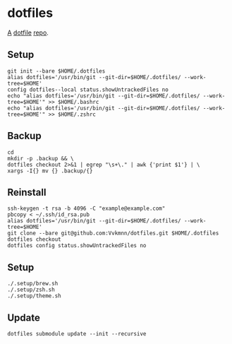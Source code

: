# dotfiles

[A](https://medium.com/@webprolific/getting-started-with-dotfiles-43c3602fd789) [dotfile](https://dotfiles.github.io) [repo](https://news.ycombinator.com/item?id=11070797).

## Setup

    git init --bare $HOME/.dotfiles
    alias dotfiles='/usr/bin/git --git-dir=$HOME/.dotfiles/ --work-tree=$HOME'
    config dotfiles--local status.showUntrackedFiles no
    echo "alias dotfiles='/usr/bin/git --git-dir=$HOME/.dotfiles/ --work-tree=$HOME'" >> $HOME/.bashrc
    echo "alias dotfiles='/usr/bin/git --git-dir=$HOME/.dotfiles/ --work-tree=$HOME'" >> $HOME/.zshrc

## Backup

    cd
    mkdir -p .backup && \
    dotfiles checkout 2>&1 | egrep "\s+\." | awk {'print $1'} | \
    xargs -I{} mv {} .backup/{}

## Reinstall

    ssh-keygen -t rsa -b 4096 -C "example@example.com"
    pbcopy < ~/.ssh/id_rsa.pub
    alias dotfiles='/usr/bin/git --git-dir=$HOME/.dotfiles/ --work-tree=$HOME'
    git clone --bare git@github.com:Vvkmnn/dotfiles.git $HOME/.dotfiles
    dotfiles checkout
    dotfiles config status.showUntrackedFiles no

## Setup

    ./.setup/brew.sh
    ./.setup/zsh.sh
    ./.setup/theme.sh

## Update

    dotfiles submodule update --init --recursive                                   
